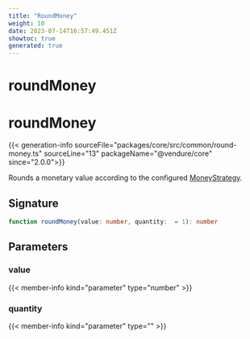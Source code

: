 ```yaml
---
title: "RoundMoney"
weight: 10
date: 2023-07-14T16:57:49.451Z
showtoc: true
generated: true
---
```

<!-- This file was generated from the Vendure source. Do not modify. Instead, re-run the "docs:build" script -->

# roundMoney
<div class="symbol">


# roundMoney

{{< generation-info sourceFile="packages/core/src/common/round-money.ts" sourceLine="13" packageName="@vendure/core" since="2.0.0">}}

Rounds a monetary value according to the configured <a href='/typescript-api/money/money-strategy#moneystrategy'>MoneyStrategy</a>.

## Signature

```TypeScript
function roundMoney(value: number, quantity:  = 1): number
```
## Parameters

### value

{{< member-info kind="parameter" type="number" >}}

### quantity

{{< member-info kind="parameter" type="" >}}

</div>
